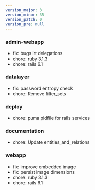 ```yaml
---
version_major: 3
version_minor: 35
version_patch: 0
version_pre: null
---
```


### admin-webapp
     
- fix: bugs irt delegations
- chore: ruby 3.1.3
- chore: rails 6.1

### datalayer

- fix: password entropy check
- chore: Remove filter_sets

### deploy
     
- chore: puma pidfile for rails services

### documentation
     
- chore: Update entities_and_relations

### webapp
     
- fix: improve embedded image
- fix: persist image dimensions
- chore: ruby 3.1.3
- chore: rails 6.1
